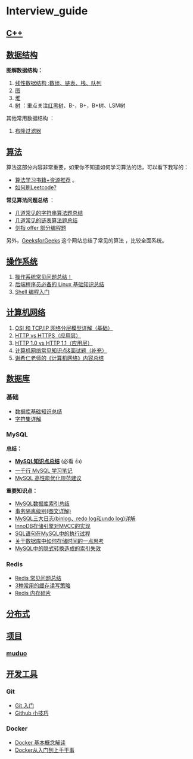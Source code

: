 # Interview_guide

## [C++](./C++/README.md)

## [数据结构](./数据结构/)

**图解数据结构：**

1. [线性数据结构 :数组、链表、栈、队列](./数据结构/linear-data-structure.md)
2. [图](./数据结构/graph.md)
3. [堆](./数据结构/heap.md)
4. [树](./数据结构/tree.md) ：重点关注[红黑树](./数据结构/red-black-tree.md)、B-，B+，B*树、LSM树

其他常用数据结构 ：

1. [布隆过滤器](./数据结构/bloom-filter.md)


## [算法](./算法)

算法这部分内容非常重要，如果你不知道如何学习算法的话，可以看下我写的：

* [算法学习书籍+资源推荐](https://www.zhihu.com/question/323359308/answer/1545320858) 。
* [如何刷Leetcode?](https://www.zhihu.com/question/31092580/answer/1534887374) 

**常见算法问题总结** ：

* [几道常见的字符串算法题总结 ](./算法/string-algorithm-problems.md)
* [几道常见的链表算法题总结 ](./算法/linkedlist-algorithm-problems.md)
* [剑指 offer 部分编程题](./算法/the-sword-refers-to-offer.md)

另外，[GeeksforGeeks]( https://www.geeksforgeeks.org/fundamentals-of-algorithms/) 这个网站总结了常见的算法 ，比较全面系统。


## [操作系统](./操作系统)

1. [操作系统常见问题总结！](./操作系统/operating-system-basic-questions-01.md)
2. [后端程序员必备的 Linux 基础知识总结](./操作系统/linux-intro.md)
3. [Shell 编程入门](./操作系统/shell-intro.md)

## [计算机网络](./计算机网络/)

1. [OSI 和 TCP/IP 网络分层模型详解（基础）](./计算机网络/osi&tcp-ip-model.md)
1. [HTTP vs HTTPS（应用层）](./计算机网络/http&https.md)
1. [HTTP 1.0 vs HTTP 1.1（应用层）](./计算机网络/http1.0&http1.1.md)
1. [计算机网络常见知识点&面试题（补充）](./计算机网络/other-network-questions.md)
2. [谢希仁老师的《计算机网络》内容总结](./计算机网络/谢希仁老师的《计算机网络》内容总结.md)


## [数据库](./数据库/)

### 基础

- [数据库基础知识总结](./%E6%95%B0%E6%8D%AE%E5%BA%93/basis.md)
- [字符集详解](./%E6%95%B0%E6%8D%AE%E5%BA%93/character-set.md)

### MySQL

**总结：**

- **[MySQL知识点总结](./%E6%95%B0%E6%8D%AE%E5%BA%93/mysql/mysql-questions-01.md)** (必看 :+1:)
- [一千行 MySQL 学习笔记](./%E6%95%B0%E6%8D%AE%E5%BA%93/mysql/a-thousand-lines-of-mysql-study-notes.md)
- [MySQL 高性能优化规范建议](./%E6%95%B0%E6%8D%AE%E5%BA%93/mysql/mysql-high-performance-optimization-specification-recommendations.md)

**重要知识点：**

- [MySQL数据库索引总结](./%E6%95%B0%E6%8D%AE%E5%BA%93/mysql/mysql-index.md)
- [事务隔离级别(图文详解)](./%E6%95%B0%E6%8D%AE%E5%BA%93/mysql/transaction-isolation-level.md)
- [MySQL三大日志(binlog、redo log和undo log)详解](./%E6%95%B0%E6%8D%AE%E5%BA%93/mysql/mysql-logs.md)
- [InnoDB存储引擎对MVCC的实现](./%E6%95%B0%E6%8D%AE%E5%BA%93/mysql/innodb-implementation-of-mvcc.md)
- [SQL语句在MySQL中的执行过程](./%E6%95%B0%E6%8D%AE%E5%BA%93/mysql/how-sql-executed-in-mysql.md)
- [关于数据库中如何存储时间的一点思考](./%E6%95%B0%E6%8D%AE%E5%BA%93/mysql/some-thoughts-on-database-storage-time.md)
- [MySQL中的隐式转换造成的索引失效](./%E6%95%B0%E6%8D%AE%E5%BA%93/mysql/index-invalidation-caused-by-implicit-conversion.md)

### Redis

- [Redis 常见问题总结](./%E6%95%B0%E6%8D%AE%E5%BA%93/redis/redis-questions-01.md)
- [3种常用的缓存读写策略](./%E6%95%B0%E6%8D%AE%E5%BA%93/redis/3-commonly-used-cache-read-and-write-strategies.md)
- [Redis 内存碎片](././%E6%95%B0%E6%8D%AE%E5%BA%93/redis/redis-memory-fragmentation.md)

## [分布式](./分布式)


## [项目](./项目/README.md)

### [muduo](./项目)

## [开发工具](./开发工具)

### Git

- [Git 入门](./开发工具/git/git-intro.md)
- [Github 小技巧](./开发工具/git/git-intro.md)

### Docker

- [Docker 基本概念解读](./开发工具/docker/docker-intro.md)
- [Docker从入门到上手干事](./开发工具/docker/docker-in-action.md)

